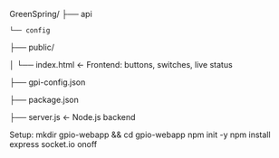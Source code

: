 GreenSpring/
├── api

    └── config
    
├── public/

│   └── index.html        ← Frontend: buttons, switches, live status

├── gpi-config.json

├── package.json

├── server.js             ← Node.js backend


Setup:
mkdir gpio-webapp && cd gpio-webapp
npm init -y
npm install express socket.io onoff
